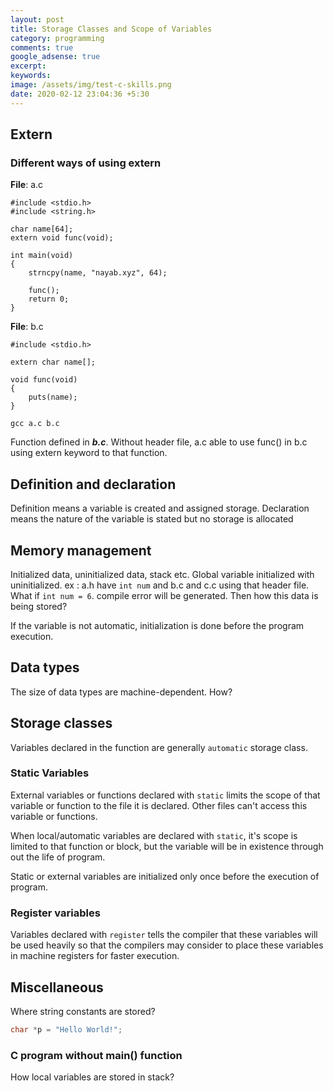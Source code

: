 ```yaml
---
layout: post
title: Storage Classes and Scope of Variables
category: programming
comments: true
google_adsense: true
excerpt:
keywords:
image: /assets/img/test-c-skills.png
date: 2020-02-12 23:04:36 +5:30
---
```

## Extern
### Different ways of using extern
**File**: a.c
```
#include <stdio.h>
#include <string.h>

char name[64];
extern void func(void);

int main(void)
{
    strncpy(name, "nayab.xyz", 64);

    func();
    return 0;
}
```
**File**: b.c
```
#include <stdio.h>

extern char name[];

void func(void)
{
    puts(name);
}
```
```
gcc a.c b.c
```
Function defined in ***b.c***. Without header file, a.c able to use func() in b.c using extern keyword to that function.
## Definition and declaration
Definition means a variable is created and assigned storage.
Declaration means the nature of the variable is stated but no storage is allocated

## Memory management
Initialized data, uninitialized data, stack etc. Global variable initialized with uninitialized. ex : a.h have `int num` and b.c and c.c using that header file. What if `int num = 6`. compile error will be generated. Then how this data is being stored?

If the variable is not automatic, initialization is done before the program execution.
## Data types
The size of data types are machine-dependent. How?

## Storage classes
Variables declared in the function are generally `automatic` storage class.
### Static Variables
External variables or functions declared with `static` limits the scope of that variable or function to the file it is declared. Other files can't access this variable or functions.

When local/automatic variables are declared with `static`, it's scope is limited to that function or block, but the variable will be in existence through out the life of program.

Static or external variables are initialized only once before the execution of program.

### Register variables
Variables declared with `register` tells the compiler that these variables will be used heavily so that the compilers may consider to place these variables in machine registers for faster execution.
## Miscellaneous
Where string constants are stored?

```C
char *p = "Hello World!";
```
### C program without main() function

How local variables are stored in stack?
